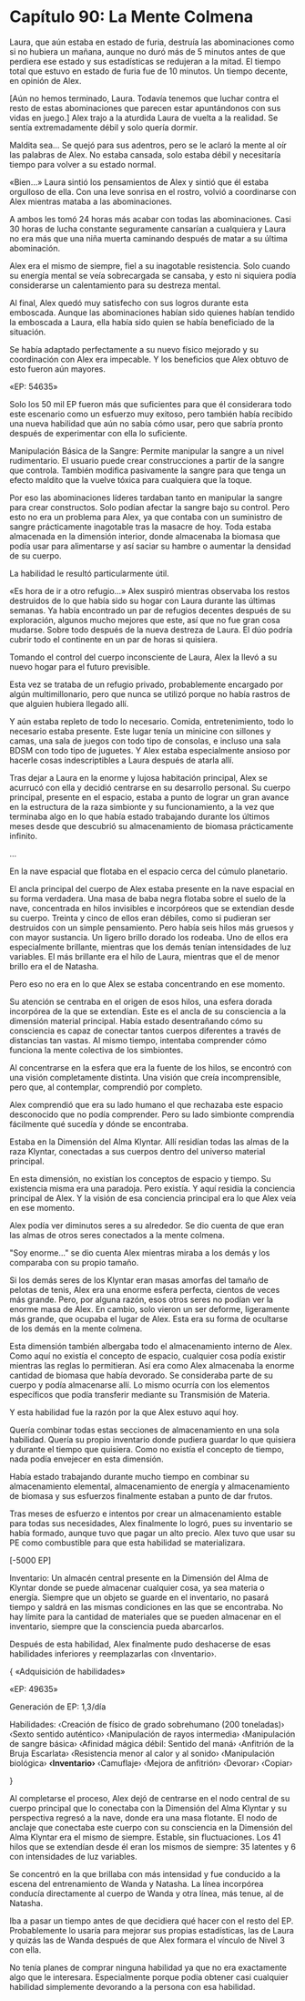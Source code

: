 
# Capítulo 90: La Mente Colmena


Laura, que aún estaba en estado de furia, destruía las abominaciones como si no hubiera un mañana, aunque no duró más de 5 minutos antes de que perdiera ese estado y sus estadísticas se redujeran a la mitad. El tiempo total que estuvo en estado de furia fue de 10 minutos. Un tiempo decente, en opinión de Alex.

[Aún no hemos terminado, Laura. Todavía tenemos que luchar contra el resto de estas abominaciones que parecen estar apuntándonos con sus vidas en juego.] Alex trajo a la aturdida Laura de vuelta a la realidad. Se sentía extremadamente débil y solo quería dormir.

Maldita sea… Se quejó para sus adentros, pero se le aclaró la mente al oír las palabras de Alex. No estaba cansada, solo estaba débil y necesitaría tiempo para volver a su estado normal.

«Bien…» Laura sintió los pensamientos de Alex y sintió que él estaba orgulloso de ella. Con una leve sonrisa en el rostro, volvió a coordinarse con Alex mientras mataba a las abominaciones.

A ambos les tomó 24 horas más acabar con todas las abominaciones. Casi 30 horas de lucha constante seguramente cansarían a cualquiera y Laura no era más que una niña muerta caminando después de matar a su última abominación.

Alex era el mismo de siempre, fiel a su inagotable resistencia. Solo cuando su energía mental se veía sobrecargada se cansaba, y esto ni siquiera podía considerarse un calentamiento para su destreza mental.

Al final, Alex quedó muy satisfecho con sus logros durante esta emboscada. Aunque las abominaciones habían sido quienes habían tendido la emboscada a Laura, ella había sido quien se había beneficiado de la situación.

Se había adaptado perfectamente a su nuevo físico mejorado y su coordinación con Alex era impecable. Y los beneficios que Alex obtuvo de esto fueron aún mayores.

«EP: 54635»

Solo los 50 mil EP fueron más que suficientes para que él considerara todo este escenario como un esfuerzo muy exitoso, pero también había recibido una nueva habilidad que aún no sabía cómo usar, pero que sabría pronto después de experimentar con ella lo suficiente.

Manipulación Básica de la Sangre: Permite manipular la sangre a un nivel rudimentario. El usuario puede crear construcciones a partir de la sangre que controla. También modifica pasivamente la sangre para que tenga un efecto maldito que la vuelve tóxica para cualquiera que la toque.

Por eso las abominaciones líderes tardaban tanto en manipular la sangre para crear constructos. Solo podían afectar la sangre bajo su control. Pero esto no era un problema para Alex, ya que contaba con un suministro de sangre prácticamente inagotable tras la masacre de hoy. Toda estaba almacenada en la dimensión interior, donde almacenaba la biomasa que podía usar para alimentarse y así saciar su hambre o aumentar la densidad de su cuerpo.

La habilidad le resultó particularmente útil.

«Es hora de ir a otro refugio…» Alex suspiró mientras observaba los restos destruidos de lo que había sido su hogar con Laura durante las últimas semanas. Ya había encontrado un par de refugios decentes después de su exploración, algunos mucho mejores que este, así que no fue gran cosa mudarse. Sobre todo después de la nueva destreza de Laura. El dúo podría cubrir todo el continente en un par de horas si quisiera.

Tomando el control del cuerpo inconsciente de Laura, Alex la llevó a su nuevo hogar para el futuro previsible.

Esta vez se trataba de un refugio privado, probablemente encargado por algún multimillonario, pero que nunca se utilizó porque no había rastros de que alguien hubiera llegado allí.

Y aún estaba repleto de todo lo necesario. Comida, entretenimiento, todo lo necesario estaba presente. Este lugar tenía un minicine con sillones y camas, una sala de juegos con todo tipo de consolas, e incluso una sala BDSM con todo tipo de juguetes. Y Alex estaba especialmente ansioso por hacerle cosas indescriptibles a Laura después de atarla allí.

Tras dejar a Laura en la enorme y lujosa habitación principal, Alex se acurrucó con ella y decidió centrarse en su desarrollo personal. Su cuerpo principal, presente en el espacio, estaba a punto de lograr un gran avance en la estructura de la raza simbionte y su funcionamiento, a la vez que terminaba algo en lo que había estado trabajando durante los últimos meses desde que descubrió su almacenamiento de biomasa prácticamente infinito.

…

En la nave espacial que flotaba en el espacio cerca del cúmulo planetario.

El ancla principal del cuerpo de Alex estaba presente en la nave espacial en su forma verdadera. Una masa de baba negra flotaba sobre el suelo de la nave, concentrada en hilos invisibles e incorpóreos que se extendían desde su cuerpo. Treinta y cinco de ellos eran débiles, como si pudieran ser destruidos con un simple pensamiento. Pero había seis hilos más gruesos y con mayor sustancia. Un ligero brillo dorado los rodeaba. Uno de ellos era especialmente brillante, mientras que los demás tenían intensidades de luz variables. El más brillante era el hilo de Laura, mientras que el de menor brillo era el de Natasha.

Pero eso no era en lo que Alex se estaba concentrando en ese momento.

Su atención se centraba en el origen de esos hilos, una esfera dorada incorpórea de la que se extendían. Este es el ancla de su consciencia a la dimensión material principal. Había estado desentrañando cómo su consciencia es capaz de conectar tantos cuerpos diferentes a través de distancias tan vastas. Al mismo tiempo, intentaba comprender cómo funciona la mente colectiva de los simbiontes.

Al concentrarse en la esfera que era la fuente de los hilos, se encontró con una visión completamente distinta. Una visión que creía incomprensible, pero que, al contemplar, comprendió por completo.

Alex comprendió que era su lado humano el que rechazaba este espacio desconocido que no podía comprender. Pero su lado simbionte comprendía fácilmente qué sucedía y dónde se encontraba.

Estaba en la Dimensión del Alma Klyntar. Allí residían todas las almas de la raza Klyntar, conectadas a sus cuerpos dentro del universo material principal.

En esta dimensión, no existían los conceptos de espacio y tiempo. Su existencia misma era una paradoja. Pero existía. Y aquí residía la conciencia principal de Alex. Y la visión de esa conciencia principal era lo que Alex veía en ese momento.

Alex podía ver diminutos seres a su alrededor. Se dio cuenta de que eran las almas de otros seres conectados a la mente colmena.

"Soy enorme..." se dio cuenta Alex mientras miraba a los demás y los comparaba con su propio tamaño.

Si los demás seres de los Klyntar eran masas amorfas del tamaño de pelotas de tenis, Alex era una enorme esfera perfecta, cientos de veces más grande. Pero, por alguna razón, esos otros seres no podían ver la enorme masa de Alex. En cambio, solo vieron un ser deforme, ligeramente más grande, que ocupaba el lugar de Alex. Esta era su forma de ocultarse de los demás en la mente colmena.

Esta dimensión también albergaba todo el almacenamiento interno de Alex. Como aquí no existía el concepto de espacio, cualquier cosa podía existir mientras las reglas lo permitieran. Así era como Alex almacenaba la enorme cantidad de biomasa que había devorado. Se consideraba parte de su cuerpo y podía almacenarse allí. Lo mismo ocurría con los elementos específicos que podía transferir mediante su Transmisión de Materia.

Y esta habilidad fue la razón por la que Alex estuvo aquí hoy.

Quería combinar todas estas secciones de almacenamiento en una sola habilidad. Quería su propio inventario donde pudiera guardar lo que quisiera y durante el tiempo que quisiera. Como no existía el concepto de tiempo, nada podía envejecer en esta dimensión.

Había estado trabajando durante mucho tiempo en combinar su almacenamiento elemental, almacenamiento de energía y almacenamiento de biomasa y sus esfuerzos finalmente estaban a punto de dar frutos.

Tras meses de esfuerzo e intentos por crear un almacenamiento estable para todas sus necesidades, Alex finalmente lo logró, pues su inventario se había formado, aunque tuvo que pagar un alto precio. Alex tuvo que usar su PE como combustible para que esta habilidad se materializara.

[-5000 EP]

Inventario: Un almacén central presente en la Dimensión del Alma de Klyntar donde se puede almacenar cualquier cosa, ya sea materia o energía. Siempre que un objeto se guarde en el inventario, no pasará tiempo y saldrá en las mismas condiciones en las que se encontraba. No hay límite para la cantidad de materiales que se pueden almacenar en el inventario, siempre que la consciencia pueda abarcarlos.

Después de esta habilidad, Alex finalmente pudo deshacerse de esas habilidades inferiores y reemplazarlas con ‹Inventario›.

{ «Adquisición de habilidades»

«EP: 49635»

Generación de EP: 1,3/día

Habilidades: ‹Creación de físico de grado sobrehumano (200 toneladas)› ‹Sexto sentido auténtico› ‹Manipulación de rayos intermedia› ‹Manipulación de sangre básica› ‹Afinidad mágica débil: Sentido del maná› ‹Anfitrión de la Bruja Escarlata› ‹Resistencia menor al calor y al sonido› ‹Manipulación biológica› **‹Inventario›** ‹Camuflaje› ‹Mejora de anfitrión› ‹Devorar› ‹Copiar›

}

Al completarse el proceso, Alex dejó de centrarse en el nodo central de su cuerpo principal que lo conectaba con la Dimensión del Alma Klyntar y su perspectiva regresó a la nave, donde era una masa flotante. El nodo de anclaje que conectaba este cuerpo con su consciencia en la Dimensión del Alma Klyntar era el mismo de siempre. Estable, sin fluctuaciones. Los 41 hilos que se extendían desde él eran los mismos de siempre: 35 latentes y 6 con intensidades de luz variables.

Se concentró en la que brillaba con más intensidad y fue conducido a la escena del entrenamiento de Wanda y Natasha. La línea incorpórea conducía directamente al cuerpo de Wanda y otra línea, más tenue, al de Natasha.

Iba a pasar un tiempo antes de que decidiera qué hacer con el resto del EP. Probablemente lo usaría para mejorar sus propias estadísticas, las de Laura y quizás las de Wanda después de que Alex formara el vínculo de Nivel 3 con ella.

No tenía planes de comprar ninguna habilidad ya que no era exactamente algo que le interesara. Especialmente porque podía obtener casi cualquier habilidad simplemente devorando a la persona con esa habilidad.
